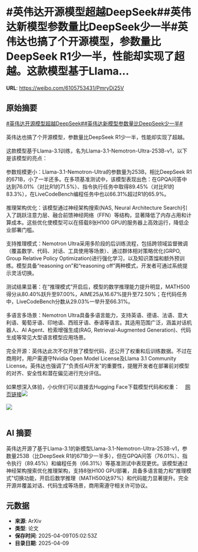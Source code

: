 # #英伟达开源模型超越DeepSeek##英伟达新模型参数量比DeepSeek少一半#英伟达也搞了个开源模型，参数量比DeepSeek R1少一半，性能却实现了超越。这款模型基于Llama...

**URL**: https://weibo.com/6105753431/PmryDi25V

## 原始摘要

<a href="https://m.weibo.cn/search?containerid=231522type%3D1%26t%3D10%26q%3D%23%E8%8B%B1%E4%BC%9F%E8%BE%BE%E5%BC%80%E6%BA%90%E6%A8%A1%E5%9E%8B%E8%B6%85%E8%B6%8ADeepSeek%23&amp;extparam=%23%E8%8B%B1%E4%BC%9F%E8%BE%BE%E5%BC%80%E6%BA%90%E6%A8%A1%E5%9E%8B%E8%B6%85%E8%B6%8ADeepSeek%23" data-hide=""><span class="surl-text">#英伟达开源模型超越DeepSeek#</span></a><a href="https://m.weibo.cn/search?containerid=231522type%3D1%26t%3D10%26q%3D%23%E8%8B%B1%E4%BC%9F%E8%BE%BE%E6%96%B0%E6%A8%A1%E5%9E%8B%E5%8F%82%E6%95%B0%E9%87%8F%E6%AF%94DeepSeek%E5%B0%91%E4%B8%80%E5%8D%8A%23&amp;extparam=%23%E8%8B%B1%E4%BC%9F%E8%BE%BE%E6%96%B0%E6%A8%A1%E5%9E%8B%E5%8F%82%E6%95%B0%E9%87%8F%E6%AF%94DeepSeek%E5%B0%91%E4%B8%80%E5%8D%8A%23" data-hide=""><span class="surl-text">#英伟达新模型参数量比DeepSeek少一半#</span></a><br><br>英伟达也搞了个开源模型，参数量比DeepSeek R1少一半，性能却实现了超越。<br><br>这款模型基于Llama-3.1训练，名为Llama-3.1-Nemotron-Ultra-253B-v1，以下是该模型的亮点：<br><br>参数规模更小：Llama-3.1-Nemotron-Ultra的参数量为253B，相比DeepSeek R1的671B，小了一半还多。在多项基准测试中，该模型表现出色：在GPQA问答中达到76.01%（对比R1的71.5%）、指令执行任务中取得89.45%（对比R1的83.3%），在LiveCodeBench编程任务中也以66.31%超过R1的65.9%。<br><br>推理架构优化：该模型通过神经架构搜索(NAS, Neural Architecture Search)引入了跳跃注意力层、融合前馈神经网络（FFN）等结构，显著降低了内存占用和计算成本。这些优化使模型可以在搭载8张H100 GPU的服务器上高效运行，降低企业部署门槛。<br><br>支持推理模式：Nemotron Ultra采用多阶段的后训练流程，包括跨领域监督微调（覆盖数学、代码、对话、工具使用等场景）、通过群体相对策略优化(GRPO, Group Relative Policy Optimization)进行强化学习，以及知识蒸馏和额外预训练。模型具备“reasoning on”和“reasoning off”两种模式，开发者可通过系统提示灵活切换。<br><br>测试结果显著：在“推理模式”开启后，模型的数学推理能力提升明显，MATH500得分从80.40%跃升至97.00%，AIME25从16.67%提升至72.50%；在代码任务中，LiveCodeBench分数从29.03%一举升至66.31%。<br><br>多语言多场景：Nemotron Ultra具备多语言能力，支持英语、德语、法语、意大利语、葡萄牙语、印地语、西班牙语、泰语等语言。其适用范围广泛，涵盖对话机器人、AI Agent、检索增强生成(RAG, Retrieval-Augmented Generation)、代码生成等常见大型语言模型应用场景。<br><br>完全开源：英伟达此次不仅开放了模型代码，还公开了权重和后训练数据。不过在商用时，用户需遵守Nvidia Open Model License及Llama 3.1 Community License。英伟达也强调了“负责任AI开发”的重要性，提醒开发者在部署前对模型的对齐、安全性和潜在偏见进行充分评估。<br><br>如果想深入体验，小伙伴们可以直接去Hugging Face下载模型代码和权重：<a href="https://weibo.cn/sinaurl?u=https%3A%2F%2Fhuggingface.co%2Fnvidia%2FLlama-3_1-Nemotron-Ultra-253B-v1%23evaluation-results" data-hide=""><span class="url-icon"><img style="width: 1rem;height: 1rem" src="https://h5.sinaimg.cn/upload/2015/09/25/3/timeline_card_small_web_default.png" referrerpolicy="no-referrer"></span><span class="surl-text">网页链接</span></a><img style="" src="https://tvax3.sinaimg.cn/large/006Fd7o3gy1i0affpb9lnj325x103nma.jpg" referrerpolicy="no-referrer"><br><br><img style="" src="https://tvax1.sinaimg.cn/large/006Fd7o3gy1i0affq8ab9j30zk0jg7f5.jpg" referrerpolicy="no-referrer"><br><br>

## AI 摘要

英伟达开源了基于Llama-3.1的新模型Llama-3.1-Nemotron-Ultra-253B-v1，参数量253B（比DeepSeek R1的671B少一半多），但在GPQA问答（76.01%）、指令执行（89.45%）和编程任务（66.31%）等基准测试中表现更优。该模型通过神经架构搜索优化推理架构，支持8张H100 GPU部署，具备多语言能力和"推理模式"切换功能，开启后数学推理（MATH500达97%）和代码能力显著提升。完全开源并覆盖对话、代码生成等场景，商用需遵守相关许可协议。

## 元数据

- **来源**: ArXiv
- **类型**: 论文
- **保存时间**: 2025-04-09T05:02:53Z
- **目录日期**: 2025-04-09
